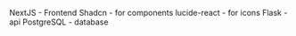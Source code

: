 NextJS - Frontend
Shadcn - for components
lucide-react - for icons
Flask - api
PostgreSQL - database